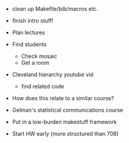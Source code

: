 * clean up Makefile/bib/macros etc.
* finish intro stuff!

* Plan lectures
* Find students
	* Check mosaic
	* Get a room

* Cleveland hierarchy youtube vid
	* find related code

* How does this relate to a similar course?

* Gelman's statistical communications course

* Put in a low-burden makestuff framework

* Start HW early (more structured than 708)
